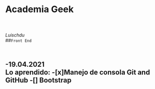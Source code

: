 # Academia Geek <h1>
<br>*Luischdu*<br>
##`Front End`<h2>
<br>-19.04.2021 <br>
Lo aprendido:
	-[x]Manejo de consola Git and GitHub
	-[] Bootstrap
